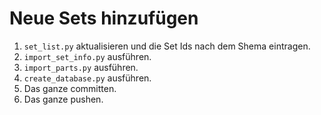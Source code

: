 # Neue Sets hinzufügen

1. `set_list.py` aktualisieren und die Set Ids nach dem Shema eintragen.
1. `import_set_info.py` ausführen.
1. `import_parts.py` ausführen.
1. `create_database.py` ausführen.
1. Das ganze committen.
1. Das ganze pushen.
